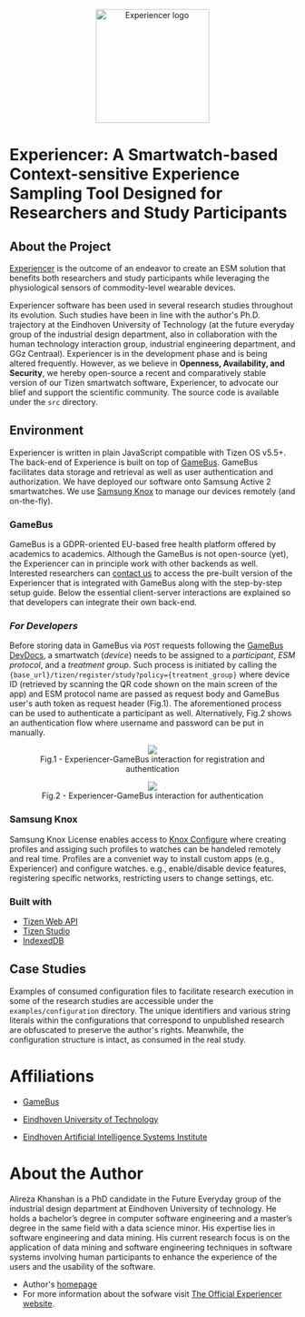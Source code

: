 <p align="center">
  <img alt="Experiencer logo" height="200" src="https://experiencer.eu/wp-content/uploads/2022/08/cropped-fit-Experiencer-logos_transparent.png">
</p>

# Experiencer: A Smartwatch-based Context-sensitive Experience Sampling Tool Designed for Researchers and Study Participants

## About the Project
[Experiencer](https://experiencer.eu/) is the outcome of an endeavor to create an ESM solution that benefits both researchers and study participants while leveraging the physiological sensors of commodity-level wearable devices.

Experiencer software has been used in several research studies throughout its evolution. Such studies have been in line with the author's Ph.D. trajectory at the Eindhoven University of Technology (at the future everyday group of the industrial design department, also in collaboration with the human technology interaction group, industrial engineering department, and GGz Centraal). Experiencer is in the development phase and is being altered frequently. However, as we believe in **Openness, Availability, and Security**, we hereby open-source a recent and comparatively stable version of our Tizen smartwatch software, Experiencer, to advocate our blief and support the scientific community. The source code is available under the `src` directory.

## Environment

Experiencer is written in plain JavaScript compatible with Tizen OS v5.5+. The back-end of Experience is built on top of [GameBus](https://devdocs.gamebus.eu/). GameBus facilitates data storage and retrieval as well as user authentication and authorization. We have deployed our software onto Samsung Active 2 smartwatches. We use [Samsung Knox](https://www.samsungknox.com/en) to manage our devices remotely (and on-the-fly).

### GameBus

GameBus is a GDPR-oriented EU-based free health platform offered by academics to academics. Although the GameBus is not open-source (yet), the Experiencer can in principle work with other backends as well. Interested researchers can [contact us](https://experiencer.eu/contact-us/) to access the pre-built version of the Experiencer that is integrated with GameBus along with the step-by-step setup guide. Below the essential client-server interactions are explained so that developers can integrate their own back-end.

### *For Developers*

Before storing data in GameBus via `POST` requests following the [GameBus DevDocs](https://devdocs.gamebus.eu/), a smartwatch (*device*) needs to be assigned to a *participant*, *ESM protocol*, and a *treatment group*. Such process is initiated by calling the `{base_url}/tizen/register/study?policy={treatment_group}` where device ID (retrieved by scanning the QR code shown on the main screen of the app) and ESM protocol name are passed as request body and GameBus user's auth token as request header (Fig.1). The aforementioned process can be used to authenticate a participant as well. Alternatively, Fig.2 shows an authentication flow where username and password can be put in manually.

<figure align="center">
  <img src="https://experiencer.eu/wp-content/uploads/2022/09/activity-diagrams-1.png">
  <figcaption>Fig.1 - Experiencer-GameBus interaction for registration and authentication</figcaption>
</figure>
<figure align="center">
  <img src="https://experiencer.eu/wp-content/uploads/2022/09/activity-diagrams-2.png">
  <figcaption>Fig.2 - Experiencer-GameBus interaction for authentication</figcaption>
</figure>

### Samsung Knox

Samsung Knox License enables access to [Knox Configure](https://www.samsungknox.com/en/solutions/it-solutions/knox-configure) where creating profiles and assiging such profiles to watches can be handeled remotely and real time. Profiles are a conveniet way to install custom apps (e.g., Experiencer) and configure watches. e.g., enable/disable device features, registering specific networks, restricting users to change settings, etc.

### Built with

* [Tizen Web API](https://docs.tizen.org/application/web/api/)
* [Tizen Studio](https://developer.tizen.org/development/tizen-studio/download)
* [IndexedDB](https://developer.mozilla.org/en-US/docs/Web/API/IndexedDB_API)

## Case Studies
Examples of consumed configuration files to facilitate research execution in some of the research studies are accessible under the `examples/configuration` directory.
The unique identifiers and various string literals within the configurations that correspond to unpublished research are obfuscated to preserve the author's rights. Meanwhile, the configuration structure is intact, as consumed in the real study.



# Affiliations
* [GameBus](http://blog.gamebus.eu/)

* [Eindhoven University of Technology](https://www.tue.nl/en/)

* [Eindhoven Artificial Intelligence Systems Institute](https://www.tue.nl/en/research/institutes/eindhoven-artificial-intelligence-systems-institute/)



# About the Author
Alireza Khanshan is a PhD candidate in the Future Everyday group of the industrial design department at Eindhoven University of technology. He holds a bachelor’s degree in computer software engineering and a master’s degree in the same field with a data science minor. His expertise lies in software engineering and data mining. His current research focus is on the application of data mining and software engineering techniques in software systems involving human participants to enhance the experience of the users and the usability of the software.

* Author's [homepage](https://khanshan.com/)
* For more information about the sofware visit [The Official Experiencer website](https://experiencer.eu/).